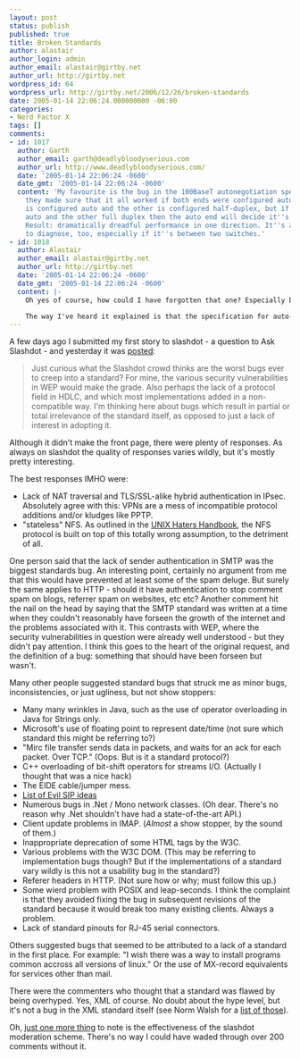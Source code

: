```yaml
---
layout: post
status: publish
published: true
title: Broken Standards
author: alastair
author_login: admin
author_email: alastair@girtby.net
author_url: http://girtby.net
wordpress_id: 64
wordpress_url: http://girtby.net/2006/12/26/broken-standards
date: 2005-01-14 22:06:24.000000000 -06:00
categories:
- Nerd Factor X
tags: []
comments:
- id: 1017
  author: Garth
  author_email: garth@deadlybloodyserious.com
  author_url: http://www.deadlybloodyserious.com/
  date: '2005-01-14 22:06:24 -0600'
  date_gmt: '2005-01-14 22:06:24 -0600'
  content: 'My favourite is the bug in the 100BaseT autonegotiation spec in which
    they made sure that it all worked if both ends were configured auto, or if one
    is configured auto and the other is configured half-duplex, but if one end is
    auto and the other full duplex then the auto end will decide it''s half-duplex.
    Result: dramatically dreadful performance in one direction. It''s a right bastard
    to diagnose, too, especially if it''s between two switches.'
- id: 1018
  author: Alastair
  author_email: alastair@girtby.net
  author_url: http://girtby.net
  date: '2005-01-14 22:06:24 -0600'
  date_gmt: '2005-01-14 22:06:24 -0600'
  content: |-
    Oh yes of course, how could I have forgotten that one? Especially because I work for a company that makes ethernet switches.

    The way I've heard it explained is that the specification for auto-negotiation was ambiguous and allowed for differing and non-interoperable implementations. If that's the case then this would be a great example of a standards bug.
---
```

A few days ago I submitted my first story to slashdot - a question to Ask Slashdot - and yesterday it was <a href="http://ask.slashdot.org/article.pl?sid=05/01/11/1528237&tid=128&tid=4">posted</a>:

<blockquote>Just curious what the Slashdot crowd thinks are the worst bugs ever to creep into a standard? For mine, the various security vulnerabilities in WEP would make the grade. Also perhaps the lack of a protocol field in HDLC, and which most implementations added in a non-compatible way. I'm thinking here about bugs which result in partial or total irrelevance of the standard itself, as opposed to just a lack of interest in adopting it.</blockquote>

Although it didn't make the front page, there were plenty of responses. As always on slashdot the quality of responses varies wildly, but it's mostly pretty interesting.

The best responses IMHO were:

<ul><li>Lack of NAT traversal and TLS/SSL-alike hybrid authentication in IPsec. Absolutely agree with this: VPNs are a mess of incompatible protocol additions and/or kludges like PPTP.</li><li>"stateless" NFS. As outlined in the <a href="http://research.microsoft.com/~daniel/unix-haters.html">UNIX Haters Handbook</a>, the NFS protocol is built on top of this totally wrong assumption, to the detriment of all.</li></ul>

One person said that the lack of sender authentication in SMTP was the biggest standards bug. An interesting point, certainly no argument from me that this would have prevented at least some of the spam deluge. But surely the same applies to HTTP - should it have authentication to stop comment spam on blogs, referrer spam on websites, etc etc? Another comment hit the nail on the head by saying that the SMTP standard was written at a time when they couldn't reasonably have forseen the growth of the internet and the problems associated with it. This contrasts with WEP, where the security vulnerabilities in question were already well understood - but they didn't pay attention. I think this goes to the heart of the original request, and the definition of a bug: something that should have been forseen but wasn't.

Many other people suggested standard bugs that struck me as minor bugs, inconsistencies, or just ugliness, but not show stoppers:

<ul>
<li>Many many wrinkles in Java, such as the use of operator overloading in Java for Strings only.</li><li>Microsoft's use of floating point to represent date/time (not sure which standard this might be referring to?)</li>
<li>"Mirc file transfer sends data in packets, and waits for an ack for each packet. Over TCP." (Oops. But is it a standard protocol?)</li>
<li>C++ overloading of bit-shift operators for streams I/O. (Actually I thought that was a nice hack)</li>
<li>The EIDE cable/jumper mess.</li>
<li><a href="http://www1.ietf.org/mail-archive/web/sip/current/msg10808.html">List of Evil SIP ideas</a></li>
<li>Numerous bugs in .Net / Mono network classes. (Oh dear. There's no reason why .Net shouldn't have had a state-of-the-art API.)</li>
<li>Client update problems in IMAP. (<em>Almost</em> a show stopper, by the sound of them.)</li>
<li>Inappropriate deprecation of some HTML tags by the W3C.</li>
<li>Various problems with the W3C DOM. (This may be referring to implementation bugs though? But if the implementations of a standard vary wildly is this not a usability bug in the standard?)</li>
<li>Referer headers in HTTP. (Not sure how or why; must follow this up.)</li>
<li>Some wierd problem with POSIX and leap-seconds. I think the complaint is that they avoided fixing the bug in subsequent revisions of the standard because it would break too many existing clients. Always a problem.</li>
<li>Lack of standard pinouts for RJ-45 serial connectors.</li>
</ul>

Others suggested bugs that seemed to be attributed to a lack of a standard in the first place. For example: "I wish there was a way to install programs common accross all versions of linux." Or the use of MX-record equivalents for services other than mail.

There were the commenters who thought that a standard was flawed by being overhyped. Yes, XML of course. No doubt about the hype level, but it's not a bug in the XML standard itself (see Norm Walsh for a <a href="http://norman.walsh.name/2004/11/10/xml20">list of those</a>).

Oh, <a href="http://justonemorething.com/">just one more thing</a> to note is the effectiveness of the slashdot moderation scheme. There's no way I could have waded through over 200 comments without it.
